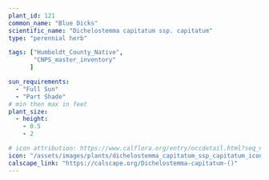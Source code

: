 ```yaml
---
plant_id: 121
common_name: "Blue Dicks"
scientific_name: "Dichelostemma capitatum ssp. capitatum"
type: "perennial herb"

tags: ["Humboldt_County_Native",
       "CNPS_master_inventory"
      ]

sun_requirements:
  - "Full Sun"
  - "Part Shade"
# min then max in feet
plant_size:
  - height: 
    - 0.5
    - 2

# icon attribution: https://www.calflora.org/entry/occdetail.html?seq_num=po117536 
icon: "/assets/images/plants/dichelostemma_capitatum_ssp_capitatum_icon.jpg" 
calscape_link: "https://calscape.org/Dichelostemma-capitatum-()"
---
```







